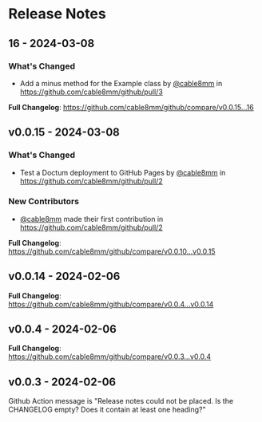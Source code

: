 # Release Notes

## 16 - 2024-03-08

### What's Changed

* Add a minus method for the Example class by [@cable8mm](https://github.com/cable8mm) in https://github.com/cable8mm/github/pull/3

**Full Changelog**: https://github.com/cable8mm/github/compare/v0.0.15...16

## v0.0.15 - 2024-03-08

### What's Changed

* Test a Doctum deployment to GitHub Pages by [@cable8mm](https://github.com/cable8mm) in https://github.com/cable8mm/github/pull/2

### New Contributors

* [@cable8mm](https://github.com/cable8mm) made their first contribution in https://github.com/cable8mm/github/pull/2

**Full Changelog**: https://github.com/cable8mm/github/compare/v0.0.10...v0.0.15

## v0.0.14 - 2024-02-06

**Full Changelog**: https://github.com/cable8mm/github/compare/v0.0.4...v0.0.14

## v0.0.4 - 2024-02-06

**Full Changelog**: https://github.com/cable8mm/github/compare/v0.0.3...v0.0.4

## v0.0.3 - 2024-02-06

Github Action message is "Release notes could not be placed. Is the CHANGELOG empty? Does it contain at least one heading?"
